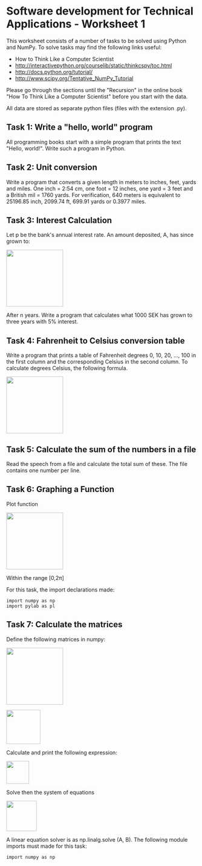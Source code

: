 # Software development for Technical Applications - Worksheet 1

This worksheet consists of a number of tasks to be solved using Python and NumPy. To solve tasks may find the following links useful:

 * How to Think Like a Computer Scientist
 * http://interactivepython.org/courselib/static/thinkcspy/toc.html
 * http://docs.python.org/tutorial/  
 * http://www.scipy.org/Tentative_NumPy_Tutorial

Please go through the sections until the "Recursion" in the online book "How To Think Like a Computer Scientist" before you start with the data.

All data are stored as separate python files (files with the extension .py).

## Task 1: Write a "hello, world" program

All programming books start with a simple program that prints the text "Hello, world!". Write such a program in Python.

## Task 2: Unit conversion  

Write a program that converts a given length in meters to inches, feet, yards and miles. One inch = 2:54 cm, one foot = 12 inches, one yard = 3 feet and a British mil = 1760 yards. For verification, 640 meters is equivalent to 25196.85 inch, 2099.74 ft, 699.91 yards or 0.3977 miles.

## Task 3: Interest Calculation

Let p be the bank's annual interest rate. An amount deposited, A, has since grown to:

<img src="../images/interest.png" width="150">

After n years. Write a program that calculates what 1000 SEK has grown to three years with 5% interest.

## Task 4: Fahrenheit to Celsius conversion table

Write a program that prints a table of Fahrenheit degrees 0, 10, 20, ..., 100 in the first column and the corresponding Celsius in the second column. To calculate degrees Celsius, the following formula.

<img src="../images/fahrenheit.png" width="150">

## Task 5: Calculate the sum of the numbers in a file

Read the speech from a file and calculate the total sum of these. The file contains one number per line.

## Task 6: Graphing a Function

Plot function

<img src="../images/sinx.png" width="150">

Within the range [0,2π]

For this task, the import declarations made:

    import numpy as np
    import pylab as pl

## Task 7: Calculate the matrices

Define the following matrices in numpy:

<img src="../images/matrix.png" width="150"><br>

<img src="../images/matrix_b.png" width="90">

Calculate and print the following expression:

<img src="../images/matrix_formulas.png" width="60">

Solve then the system of equations

<img src="../images/eqsys.png" width="80">

A linear equation solver is as np.linalg.solve (A, B). The following module imports must made for this task:

    import numpy as np

